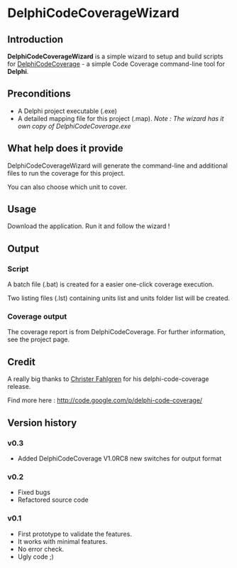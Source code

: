 # DelphiCodeCoverageWizard #

## Introduction ##
**DelphiCodeCoverageWizard** is a simple wizard to setup and build scripts for [DelphiCodeCoverage](http://code.google.com/p/delphi-code-coverage) - a simple Code Coverage command-line tool for **Delphi**.

## Preconditions ##
  * A Delphi project executable (.exe)
  * A detailed mapping file for this project (.map).
_Note : The wizard has it own copy of DelphiCodeCoverage.exe_

## What help does it provide ##
DelphiCodeCoverageWizard will generate the command-line and additional files to run the coverage for this project.

You can also choose which unit to cover.

## Usage ##
Download the application.
Run it and follow the wizard !

## Output ##
### Script ###
A batch file (.bat) is created for a easier one-click coverage execution.

Two listing files (.lst) containing units list and units folder list will be created.

### Coverage output ###
The coverage report is from DelphiCodeCoverage. For further information, see the project page.

## Credit ##
A really big thanks to [Christer Fahlgren](http://christerblog.wordpress.com/) for his delphi-code-coverage release.

Find more here : http://code.google.com/p/delphi-code-coverage/

## Version history ##

### v0.3 ###
  * Added DelphiCodeCoverage V1.0RC8 new switches for output format

### v0.2 ###
  * Fixed bugs
  * Refactored source code

### v0.1 ###
  * First prototype to validate the features.
  * It works with minimal features.
  * No error check.
  * Ugly code ;)